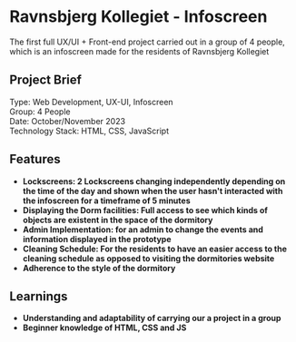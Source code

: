 <h1>Ravnsbjerg Kollegiet - Infoscreen</h1>
The first full UX/UI + Front-end project carried out in a group of 4 people, which is an infoscreen made for the residents of Ravnsbjerg Kollegiet

<h2>Project Brief</h2>
Type: Web Development, UX-UI, Infoscreen <br>
Group: 4 People <br>
Date: October/November 2023 <br>
Technology Stack: HTML, CSS, JavaScript <br>

<h2>Features</h2>
<ul>
    <li><strong>Lockscreens: 2 Lockscreens changing independently depending on the time of the day and shown when the user hasn't interacted with the infoscreen for a timeframe of 5 minutes</strong></li>
    <li><strong>Displaying the Dorm facilities: Full access to see which kinds of objects are existent in the space of the dormitory</strong></li>
    <li><strong>Admin Implementation: for an admin to change the events and information displayed in the prototype</strong></li>
    <li><strong>Cleaning Schedule: For the residents to have an easier access to the cleaning schedule as opposed to visiting the dormitories website</strong></li>
    <li><strong>Adherence to the style of the dormitory</strong></li>
</ul>

<h2>Learnings</h2>
<ul>
    <li><strong> Understanding and adaptability of carrying our a project in a group</strong></li>
    <li><strong>Beginner knowledge of HTML, CSS and JS</strong></li>
    
</ul>
